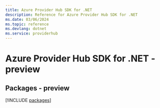 ```yaml
---
title: Azure Provider Hub SDK for .NET
description: Reference for Azure Provider Hub SDK for .NET
ms.date: 03/06/2024
ms.topic: reference
ms.devlang: dotnet
ms.service: providerhub
---
```

# Azure Provider Hub SDK for .NET - preview
## Packages - preview
[!INCLUDE [packages](provider-hub-index.md)]
